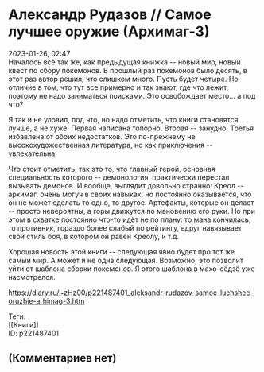 Александр Рудазов // Самое лучшее оружие (Архимаг-3)
====================================================

  
2023-01-26, 02:47  
 Началось всё так же, как предыдущая книжка -- новый мир, новый квест по сбору покемонов. В прошлый раз покемонов было десять, в этот раз автор решил, что слишком много. Пусть будет четыре. Но отличие в том, что тут все примерно и так знают, где что лежит, поэтому не надо заниматься поисками. Это освобождает место... а под что?   
   
 Я так и не уловил, под что, но надо отметить, что книги становятся лучше, а не хуже. Первая написана топорно. Вторая -- занудно. Третья избавлена от обоих недостатков. Это по-прежнему не высокохудожественная литература, но как приключения -- увлекательна.   
   
 Что стоит отметить, так это то, что главный герой, основная специальность которого -- демонология, практически перестал вызывать демонов. И вообще, выглядит довольно странно: Креол -- архимаг, очень могуч в своих навыках, но постоянно оказывается, что он не может сделать то одно, то другое. Артефакты, которые он делает -- просто невероятны, а горы движутся по мановению его руки. Но при этом в схватке постоянно что-то идёт не по плану: то мана кончилась, то противник, гораздо более слабый по рейтингу, вдруг навязывает свой стиль боя, в котором он равен Креолу, и т.д.   
   
 Хорошая новость этой книги -- следующая явно будет про тот же самый мир. А может и не одна следующая. Возможно, это позволит уйти от шаблона сборки покемонов. Я этого шаблона в махо-сёдзё уже насмотрелся.   
  
<https://diary.ru/~zHz00/p221487401_aleksandr-rudazov-samoe-luchshee-oruzhie-arhimag-3.htm>  
  
Теги:  
[[Книги]]  
ID: p221487401  


(Комментариев нет)
------------------